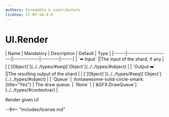 ```yaml
---
authors: Formabble & contributors
license: CC-BY-SA-4.0
---
```



# UI.Render

<div class="sh-parameters" markdown="1">
| Name | Mandatory | Description | Default | Type |
|------|---------------------|-------------|---------|------|
| `⬅️ Input` ||The input of the shard, if any | | [`[Object]`](../../types/#seq)[`Object`](../../types/#object) |
| `Output ➡️` ||The resulting output of the shard | | [`[Object]`](../../types/#seq)[`Object`](../../types/#object) |
| `Queue` | :fontawesome-solid-circle-xmark:{title="Yes"}  | The draw queue. | `None` | [`&GFX.DrawQueue`](../../types/#contextvar) |

</div>

Render given UI

--8<-- "includes/license.md"

